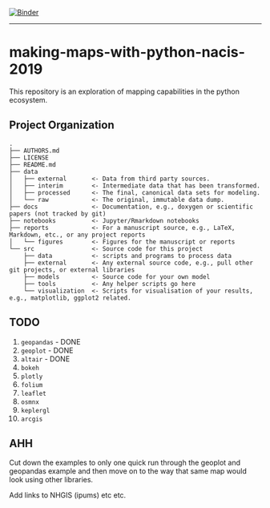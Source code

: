 [![Binder](https://mybinder.org/badge_logo.svg)](https://mybinder.org/v2/gh/chekos/test-test-test/master?urlpath=lab)

***

# making-maps-with-python-nacis-2019

This repository is an exploration of mapping capabilities in the python ecosystem.

## Project Organization
```
.
├── AUTHORS.md
├── LICENSE
├── README.md
├── data
│   ├── external       <- Data from third party sources.
│   ├── interim        <- Intermediate data that has been transformed.
│   ├── processed      <- The final, canonical data sets for modeling.
│   └── raw            <- The original, immutable data dump.
├── docs               <- Documentation, e.g., doxygen or scientific papers (not tracked by git)
├── notebooks          <- Jupyter/Rmarkdown notebooks
├── reports            <- For a manuscript source, e.g., LaTeX, Markdown, etc., or any project reports
│   └── figures        <- Figures for the manuscript or reports
└── src                <- Source code for this project
    ├── data           <- scripts and programs to process data
    ├── external       <- Any external source code, e.g., pull other git projects, or external libraries
    ├── models         <- Source code for your own model
    ├── tools          <- Any helper scripts go here
    └── visualization  <- Scripts for visualisation of your results, e.g., matplotlib, ggplot2 related.

```

## TODO
1. `geopandas` - DONE
2. `geoplot` - DONE
3. `altair` - DONE
4. `bokeh`
5. `plotly`
6. `folium`
7. `leaflet`
8. `osmnx`
9. `keplergl`
10. `arcgis`


## AHH
Cut down the examples to only one quick run through the geoplot and geopandas example and then move on to the way that same map would look using other libraries. 

Add links to NHGIS (ipums) etc etc.
